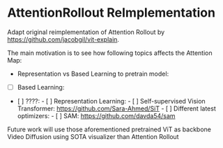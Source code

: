 # AttentionRollout ReImplementation
Adapt original reimplementation of Attention Rollout by https://github.com/jacobgil/vit-explain.

The main motivation is to see how following topics affects the Attention Map:
- Representation vs Based Learning to pretrain model:
- [ ] Based Learning:
-    [ ] ????:
          - [ ] Representation Learning:
                    - [ ] Self-supervised Vision Transformer: https://github.com/Sara-Ahmed/SiT
          - [ ] Different latest optimizers:
                    - [ ] SAM: https://github.com/davda54/sam 

Future work will use those aforementioned pretrained ViT as backbone Video Diffusion using SOTA visualizer than Attention Rollout
